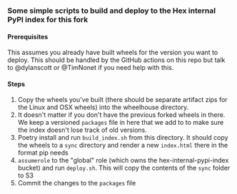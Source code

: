 ### Some simple scripts to build and deploy to the Hex internal PyPI index for this fork

#### Prerequisites

This assumes you already have built wheels for the version you want to deploy. This should be handled by the GitHub actions on this repo but talk to @dylanscott or @TimNonet if you need help with this.

#### Steps

1. Copy the wheels you've built (there should be separate artifact zips for the Linux and OSX wheels) into the wheelhouse directory.
  1. It doesn't matter if you don't have the previous forked wheels in there. We keep a versioned `packages` file in here that we add to to make sure the index doesn't lose track of old versions.
2. Poetry install and run `build_index.sh` from this directory. It should copy the wheels to a `sync` directory and render a new `index.html` there in the format pip needs
3. `assumerole` to the "global" role (which owns the hex-internal-pypi-index bucket) and run `deploy.sh`. This will copy the contents of the `sync` folder to S3
4. Commit the changes to the `packages` file
